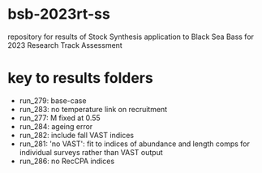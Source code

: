 # bsb-2023rt-ss
repository for results of Stock Synthesis application to Black Sea Bass for 2023 Research Track Assessment

# key to results folders

* run_279: base-case
* run_283: no temperature link on recruitment
* run_277: M fixed at 0.55
* run_284: ageing error
* run_282: include fall VAST indices
* run_281: 'no VAST': fit to indices of abundance and length comps for individual surveys rather than VAST output
* run_286: no RecCPA indices
